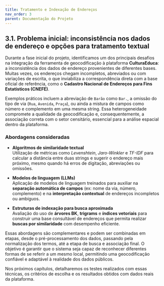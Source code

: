 ```yaml
---
title: Tratamento e Indexação de Endereços
nav_order: 3
parent: Documentação do Projeto
---
```


## 3.1. Problema inicial: inconsistência nos dados de endereço e opções para tratamento textual

Durante a fase inicial do projeto, identificamos um dos principais desafios na integração da ferramenta de geocodificação à plataforma **CulturaEduca**: a inconsistência dos dados de endereço provenientes de diferentes bases. Muitas vezes, os endereços chegam incompletos, abreviados ou com variações de escrita, o que inviabiliza a correspondência direta com a base oficial de referência, como o **Cadastro Nacional de Endereços para Fins Estatísticos (CNEFE)**.

Exemplos práticos incluem a abreviação de `Barão` como `Bar.`, a omissão do tipo de via (`Rua`, `Avenida`, `Praça`), ou ainda a mistura de campos como número e complemento em uma mesma string. Essa heterogeneidade compromete a qualidade da geocodificação e, consequentemente, a associação correta com o setor censitário, essencial para a análise espacial dentro da plataforma.

### Abordagens consideradas

- **Algoritmos de similaridade textual**  
  Utilização de métricas como *Levenshtein*, *Jaro-Winkler* e *TF-IDF* para calcular a distância entre duas strings e sugerir o endereço mais próximo, mesmo quando há erros de digitação, abreviações ou omissões.

- **Modelos de linguagem (LLMs)**  
  Aplicação de modelos de linguagem treinados para auxiliar na **separação automática de campos** (ex: nome da via, número, complemento) e na **interpretação contextual** de endereços incompletos ou ambíguos.

- **Estruturas de indexação para busca aproximada**  
  Avaliação do uso de **árvores BK**, **trigrams** e **índices vetoriais** para construir uma base consultável de endereços que permita realizar **buscas por similaridade** com desempenho eficiente.

Essas abordagens são complementares e podem ser combinadas em etapas, desde o pré-processamento dos dados, passando pela normalização dos termos, até a etapa de busca e associação final. O objetivo é garantir que o sistema seja capaz de reconhecer diferentes formas de se referir a um mesmo local, permitindo uma geocodificação confiável e adaptável à realidade dos dados públicos.

Nos próximos capítulos, detalharemos os testes realizados com essas técnicas, os critérios de escolha e os resultados obtidos com dados reais da plataforma.
